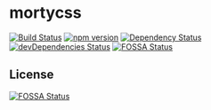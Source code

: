# mortycss

[![Build Status](https://travis-ci.org/rishabh09/mortycss.svg?branch=master)](https://travis-ci.org/rishabh09/mortycss)
[![npm version](https://img.shields.io/npm/v/mortycss.svg)](https://www.npmjs.com/package/mortycss)
[![Dependency Status](https://david-dm.org/rishabh09/mortycss.svg)](https://david-dm.org/rishabh09/mortycss)
[![devDependencies Status](https://david-dm.org/rishabh09/mortycss/dev-status.svg)](https://david-dm.org/rishabh09/mortycss?type=dev)
[![FOSSA Status](https://app.fossa.io/api/projects/git%2Bgithub.com%2Frishabh09%2Fmortycss.svg?type=shield)](https://app.fossa.io/projects/git%2Bgithub.com%2Frishabh09%2Fmortycss?ref=badge_shield)


## License
[![FOSSA Status](https://app.fossa.io/api/projects/git%2Bgithub.com%2Frishabh09%2Fmortycss.svg?type=large)](https://app.fossa.io/projects/git%2Bgithub.com%2Frishabh09%2Fmortycss?ref=badge_large)

